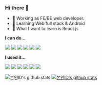 ### Hi there 👋
- 🔭 Working as FE/BE web developer.
- 🌱 Learning Web full stack & Android 
- 🤔 What I want to learn is React.js

**I can do...**

<img src="https://img.shields.io/badge/PHP-512BD4?style=flat-square&logo=php&logoColor=white"/></a>
<img src="https://img.shields.io/badge/html-02569B?style=flat-square&logo=html5&logoColor=white"/></a>
<img src="https://img.shields.io/badge/css-61DAFB?style=flat-square&logo=css3&logoColor=black"/></a>
<img src="https://img.shields.io/badge/Javascript-F7DF1E?style=flat-square&logo=javascript&logoColor=white"/></a>
<img src="https://img.shields.io/badge/jquery-3178C6?style=flat-square&logo=jquery&logoColor=white"/></a>
<img src="https://img.shields.io/badge/spring-6DB33F?style=flat-square&logo=spring&logoColor=white"/></a>

**I used it...**

<img src="https://img.shields.io/badge/APACHE-ff69b4?style=flat-square&logo=apache&logoColor=white"/></a>
<img src="https://img.shields.io/badge/Apache tomcat-critical?style=flat-square&logo=apachetomcat&logoColor=white"/></a>
<img src="https://img.shields.io/badge/eclipse-important?style=flat-square&logo=eclipse&logoColor=white"/></a>
<img src="https://img.shields.io/badge/MySQL-3766AB?style=flat-square&logo=mysql&logoColor=white"/></a>
<img src="https://img.shields.io/badge/postgreSQL-4169E1?style=flat-square&logo=postgresql&logoColor=white"/></a>
<img src="https://img.shields.io/badge/nexacro17-black?style=flat-square&logo=nexacro17&logoColor=white"/></a>

![본인ID's github stats](https://github-readme-stats.vercel.app/api?username=pinky0703&show_icons=true)
[![본인ID's github stats](https://github-readme-stats.vercel.app/api/top-langs/?username=pinky0703&show_icons=true&hide_border=true&title_color=004386&icon_color=004386&layout=compact)](https://github.com/pinky0703)


<!--
**pinky0703/pinky0703** is a ✨ _special_ ✨ repository because its `README.md` (this file) appears on your GitHub profile.

Here are some ideas to get you started:

- 🔭 I’m currently working on SOLBAR Tech
- 🌱 I’m currently learning ...
- 👯 I’m looking to collaborate on ...
- 🤔 I’m looking for help with ...
- 💬 Ask me about ...
- 📫 How to reach me: ...
- 😄 Pronouns: ...
- ⚡ Fun fact: ...
-->
